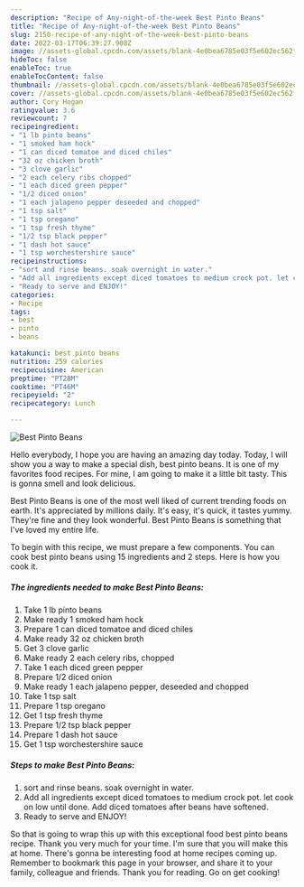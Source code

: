 ```yaml
---
description: "Recipe of Any-night-of-the-week Best Pinto Beans"
title: "Recipe of Any-night-of-the-week Best Pinto Beans"
slug: 2150-recipe-of-any-night-of-the-week-best-pinto-beans
date: 2022-03-17T06:39:27.908Z
image: //assets-global.cpcdn.com/assets/blank-4e0bea6785e03f5e602ec562f230caae08da540cada707380b4fe1bbebba43da.png
hideToc: false
enableToc: true
enableTocContent: false
thumbnail: //assets-global.cpcdn.com/assets/blank-4e0bea6785e03f5e602ec562f230caae08da540cada707380b4fe1bbebba43da.png
cover: //assets-global.cpcdn.com/assets/blank-4e0bea6785e03f5e602ec562f230caae08da540cada707380b4fe1bbebba43da.png
author: Cory Hogan
ratingvalue: 3.6
reviewcount: 7
recipeingredient:
- "1 lb pinto beans"
- "1 smoked ham hock"
- "1 can diced tomatoe and diced chiles"
- "32 oz chicken broth"
- "3 clove garlic"
- "2 each celery ribs chopped"
- "1 each diced green pepper"
- "1/2 diced onion"
- "1 each jalapeno pepper deseeded and chopped"
- "1 tsp salt"
- "1 tsp oregano"
- "1 tsp fresh thyme"
- "1/2 tsp black pepper"
- "1 dash hot sauce"
- "1 tsp worchestershire sauce"
recipeinstructions:
- "sort and rinse beans. soak overnight in water."
- "Add all ingredients except diced tomatoes to medium crock pot. let cook on low until done. Add diced tomatoes after beans have softened."
- "Ready to serve and ENJOY!"
categories:
- Recipe
tags:
- best
- pinto
- beans

katakunci: best pinto beans 
nutrition: 259 calories
recipecuisine: American
preptime: "PT28M"
cooktime: "PT46M"
recipeyield: "2"
recipecategory: Lunch

---
```



![Best Pinto Beans](//assets-global.cpcdn.com/assets/blank-4e0bea6785e03f5e602ec562f230caae08da540cada707380b4fe1bbebba43da.png)

Hello everybody, I hope you are having an amazing day today. Today, I will show you a way to make a special dish, best pinto beans. It is one of my favorites food recipes. For mine, I am going to make it a little bit tasty. This is gonna smell and look delicious.

Best Pinto Beans is one of the most well liked of current trending foods on earth. It's appreciated by millions daily. It's easy, it's quick, it tastes yummy. They're fine and they look wonderful. Best Pinto Beans is something that I've loved my entire life.




To begin with this recipe, we must prepare a few components. You can cook best pinto beans using 15 ingredients and 2 steps. Here is how you cook it.

<!--inarticleads1-->

##### The ingredients needed to make Best Pinto Beans:

1. Take 1 lb pinto beans
1. Make ready 1 smoked ham hock
1. Prepare 1 can diced tomatoe and diced chiles
1. Make ready 32 oz chicken broth
1. Get 3 clove garlic
1. Make ready 2 each celery ribs, chopped
1. Take 1 each diced green pepper
1. Prepare 1/2 diced onion
1. Make ready 1 each jalapeno pepper, deseeded and chopped
1. Take 1 tsp salt
1. Prepare 1 tsp oregano
1. Get 1 tsp fresh thyme
1. Prepare 1/2 tsp black pepper
1. Prepare 1 dash hot sauce
1. Get 1 tsp worchestershire sauce




<!--inarticleads2-->

##### Steps to make Best Pinto Beans:

1. sort and rinse beans. soak overnight in water.
1. Add all ingredients except diced tomatoes to medium crock pot. let cook on low until done. Add diced tomatoes after beans have softened.
1. Ready to serve and ENJOY!



So that is going to wrap this up with this exceptional food best pinto beans recipe. Thank you very much for your time. I'm sure that you will make this at home. There's gonna be interesting food at home recipes coming up. Remember to bookmark this page in your browser, and share it to your family, colleague and friends. Thank you for reading. Go on get cooking!
